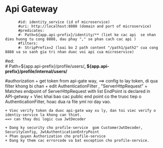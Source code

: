 # Api Gateway

          #id: identity_service (id of microservice)
          #uri: http://localhost:8080 (domain and port of microservice)
          #predicates:
          #- Path=${app.api-prefix}/identity/** (liet ke cac api  se nhan dieu huong tu cong 8888, dau phay "," se phan cach cac api )
          #filters:
          #- StripPrefix=2 (loai bo 2 path content "/path1/path2" cua cong 8888 va so sanh gia tri nhan duoc voi api cua microservice)
          
          
          
 #ed:         
          # Path=${app.api-prefix}/profile/users/**, ${app.api-prefix}/profile/internal/users/**    
          
          
  
  
  #authorization
    + get token from api-gate way, ==> config to lay token, di qua filter khong bi chan
    + edit AuthenticationFilter , "ServerHttpRequest"
    + Matches endpoint of ServerHttpRequest with list EndPoint is declared in API-getway
    + Viec khai bao cac public  end point  co the truoc tiep o AuthenticationFilter, hoac dua ra file yml roi day vao.
    
    + Viec verify token da duoc api-gate way xu ly, dan toi viec verify o identiy-service la khong can thiet.
    ==> can thay doi logic cua JwtDecoder
    
    + Dang ky security cho profile-service  gom CustomerJwtDecoder, SecurityConfig, JwtAuthenticationEntryPoint
    + Phan quyen Authorization cho profile-service
    + Dang ky them cac errorcode va bat exception cho profile-service.
    
    
